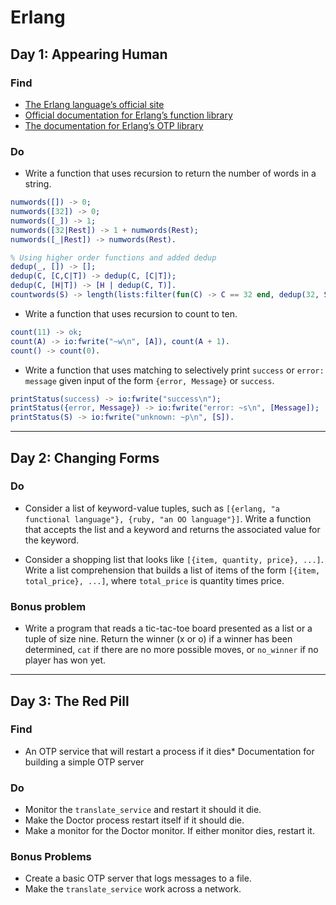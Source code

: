 # Erlang

## Day 1: Appearing Human

### Find

* [The Erlang language’s official site](http://www.erlang.org/)
* [Official documentation for Erlang’s function library](http://www.erlang.org/doc/)
* [The documentation for Erlang’s OTP library](http://www.erlang.org/doc/)

### Do
* Write a function that uses recursion to return the number of words in a string.

```erlang
numwords([]) -> 0;
numwords([32]) -> 0;
numwords([_]) -> 1;
numwords([32|Rest]) -> 1 + numwords(Rest);
numwords([_|Rest]) -> numwords(Rest).

% Using higher order functions and added dedup
dedup(_, []) -> [];
dedup(C, [C,C|T]) -> dedup(C, [C|T]);
dedup(C, [H|T]) -> [H | dedup(C, T)].
countwords(S) -> length(lists:filter(fun(C) -> C == 32 end, dedup(32, S))) + 1.
```

* Write a function that uses recursion to count to ten.

```erlang
count(11) -> ok;
count(A) -> io:fwrite("~w\n", [A]), count(A + 1).
count() -> count(0).
```

* Write a function that uses matching to selectively print `success` or
`error: message` given input of the form `{error, Message}` or `success`.

```erlang
printStatus(success) -> io:fwrite("success\n");
printStatus({error, Message}) -> io:fwrite("error: ~s\n", [Message]);
printStatus(S) -> io:fwrite("unknown: ~p\n", [S]).
```

---

## Day 2: Changing Forms

### Do

* Consider a list of keyword-value tuples, such as `[{erlang, "a functional language"}, {ruby, "an OO language"}]`. Write a function that accepts the list and a keyword and returns the associated value for the keyword.

* Consider a shopping list that looks like `[{item, quantity, price}, ...]`. Write a list comprehension that builds a list of items of the form `[{item, total_price}, ...]`, where `total_price` is quantity times price.

### Bonus problem
* Write a program that reads a tic-tac-toe board presented as a list or a tuple of size nine. Return the winner (x or o) if a winner has been determined, `cat` if there are no more possible moves, or `no_winner` if no player has won yet.

---

## Day 3: The Red Pill

### Find
* An OTP service that will restart a process if it dies* Documentation for building a simple OTP server

### Do
* Monitor the `translate_service` and restart it should it die.
* Make the Doctor process restart itself if it should die.
* Make a monitor for the Doctor monitor. If either monitor dies, restart it.

### Bonus Problems
* Create a basic OTP server that logs messages to a file.
* Make the `translate_service` work across a network.